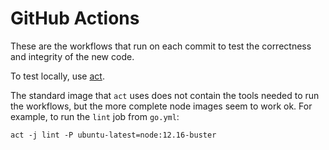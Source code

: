 # GitHub Actions

These are the workflows that run on each commit to test the correctness and integrity of the new code.

To test locally, use [act](https://github.com/nektos/act).

The standard image that `act` uses does not contain the tools needed to run the workflows, but the more complete node images seem to work ok. For example, to run the `lint` job from `go.yml`:

```shell
act -j lint -P ubuntu-latest=node:12.16-buster
```
